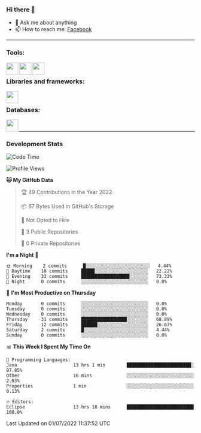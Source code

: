 ### Hi there 👋

<!-- - 🔭 I’m currently working on [huyviet] -->
- 💬 Ask me about anything
- 📫 How to reach me: [Facebook]
<!-- - ⚡ Fun fact: abc -->

---

### Tools:
<img align='left' height="32" width="32" src="https://cdn.jsdelivr.net/npm/simple-icons@4.8.0/icons/eclipseide.svg" />
<img align='left' height="32" width="32" src="https://cdn.jsdelivr.net/npm/simple-icons@4.8.0/icons/sublimetext.svg" />
<img align='left' height="32" width="32" src="https://cdn.jsdelivr.net/npm/simple-icons@4.8.0/icons/xampp.svg" />
<br>

### Libraries and frameworks:
<img align='left' height="32" width="32" src="https://cdn.jsdelivr.net/npm/simple-icons@4.8.0/icons/spring.svg" />
<br>

### Databases:
<img align='left' height="32" width="32" src="https://cdn.jsdelivr.net/npm/simple-icons@4.8.0/icons/mysql.svg" />
<br>

---
### Development Stats
<!--START_SECTION:waka-->
![Code Time](http://img.shields.io/badge/Code%20Time-13%20hrs%2018%20mins-blue)

![Profile Views](http://img.shields.io/badge/Profile%20Views-299-blue)

**🐱 My GitHub Data** 

> 🏆 49 Contributions in the Year 2022
 > 
> 📦 67 Bytes Used in GitHub's Storage 
 > 
> 🚫 Not Opted to Hire
 > 
> 📜 3 Public Repositories 
 > 
> 🔑 0 Private Repositories  
 > 
**I'm a Night 🦉** 

```text
🌞 Morning    2 commits      █░░░░░░░░░░░░░░░░░░░░░░░░   4.44% 
🌆 Daytime    10 commits     █████░░░░░░░░░░░░░░░░░░░░   22.22% 
🌃 Evening    33 commits     ██████████████████░░░░░░░   73.33% 
🌙 Night      0 commits      ░░░░░░░░░░░░░░░░░░░░░░░░░   0.0%

```
📅 **I'm Most Productive on Thursday** 

```text
Monday       0 commits      ░░░░░░░░░░░░░░░░░░░░░░░░░   0.0% 
Tuesday      0 commits      ░░░░░░░░░░░░░░░░░░░░░░░░░   0.0% 
Wednesday    0 commits      ░░░░░░░░░░░░░░░░░░░░░░░░░   0.0% 
Thursday     31 commits     █████████████████░░░░░░░░   68.89% 
Friday       12 commits     ██████░░░░░░░░░░░░░░░░░░░   26.67% 
Saturday     2 commits      █░░░░░░░░░░░░░░░░░░░░░░░░   4.44% 
Sunday       0 commits      ░░░░░░░░░░░░░░░░░░░░░░░░░   0.0%

```


📊 **This Week I Spent My Time On** 

```text
💬 Programming Languages: 
Java                     13 hrs 1 min        ████████████████████████░   97.85% 
Other                    16 mins             ░░░░░░░░░░░░░░░░░░░░░░░░░   2.03% 
Properties               1 min               ░░░░░░░░░░░░░░░░░░░░░░░░░   0.13%

🔥 Editors: 
Eclipse                  13 hrs 18 mins      █████████████████████████   100.0%

```


 Last Updated on 01/07/2022 11:37:52 UTC
<!--END_SECTION:waka-->

[huyviet]: https://huyviet.vn/
[Facebook]: https://www.facebook.com/profile.php?id=100075294702642
